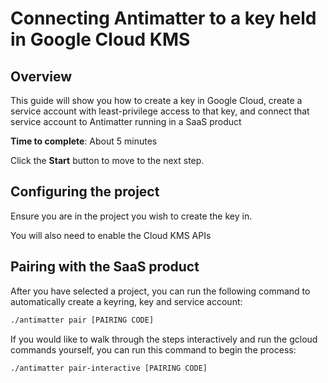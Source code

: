 # Connecting Antimatter to a key held in Google Cloud KMS

## Overview

This guide will show you how to create a key in Google Cloud, create a service account with least-privilege access
to that key, and connect that service account to Antimatter running in a SaaS product

**Time to complete**: About 5 minutes

Click the **Start** button to move to the next step.

## Configuring the project

Ensure you are in the project you wish to create the key in.

<walkthrough-project-setup></walkthrough-project-setup>

You will also need to enable the Cloud KMS APIs

<walkthrough-enable-apis apis="cloudkms.googleapis.com"></walkthrough-enable-apis>

## Pairing with the SaaS product

After you have selected a project, you can run the following command to automatically create a keyring, key and service account: 

```sh
./antimatter pair [PAIRING CODE]
```

If you would like to walk through the steps interactively and run the gcloud commands yourself, you can run this
command to begin the process:

```sh
./antimatter pair-interactive [PAIRING CODE]
```
